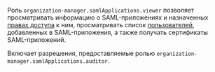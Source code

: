 Роль `organization-manager.samlApplications.viewer` позволяет просматривать информацию о SAML-приложениях и назначенных [правах доступа](../../../iam/concepts/access-control/index.md) к ним, просматривать список [пользователей](../../../overview/roles-and-resources.md#users), добавленных в SAML-приложения, а также получать сертификаты SAML-приложений.

Включает разрешения, предоставляемые ролью `organization-manager.samlApplications.auditor`.
